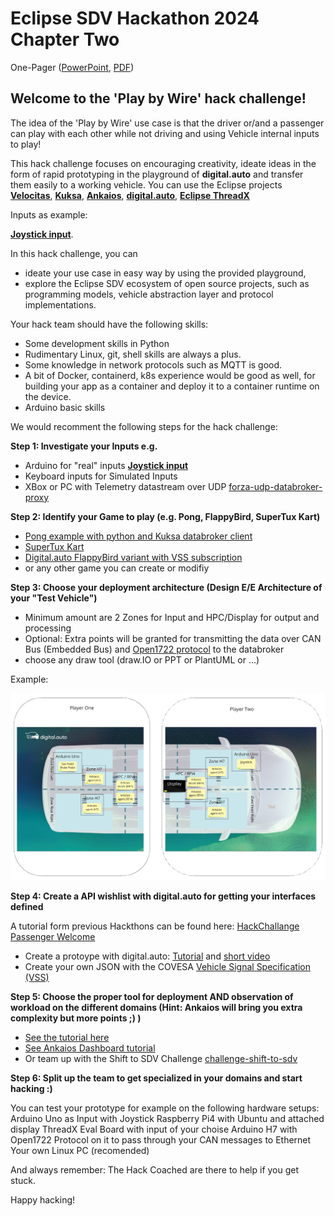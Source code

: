 # Eclipse SDV Hackathon 2024 Chapter Two

One-Pager ([PowerPoint](./assets/Eclipse_SDV_Hackathon_Two_2024_PlayByWire_Poster.pptx), [PDF](./assets/Eclipse_SDV_Hackathon_Two_2024_PlayByWire_Poster.pdf))

## Welcome to the 'Play by Wire' hack challenge! 

The idea of the 'Play by Wire' use case is that the driver or/and a passenger can play with each other while not driving and using Vehicle internal inputs to play!

This hack challenge focuses on encouraging creativity, ideate ideas in the form of rapid prototyping in the playground of __digital.auto__ and transfer them easily to a working vehicle. 
You can use the Eclipse projects [__Velocitas__](https://eclipse.dev/velocitas/), [__Kuksa__](https://www.eclipse.org/kuksa/), [__Ankaios__](https://eclipse-ankaios.github.io/ankaios), [__digital.auto__](https://playground.digital.auto/), [__Eclipse ThreadX__](https://github.com/eclipse-threadx/rtos-docs/blob/main/rtos-docs/threadx/index.md)

Inputs as example:

[__Joystick input__](https://docs.sunfounder.com/projects/elite-explorer-kit/en/latest/basic_projects/20_basic_joystick.html#overview).

In this hack challenge, you can
- ideate your use case in easy way by using the provided playground,
- explore the Eclipse SDV ecosystem of open source projects, such as programming models, vehicle abstraction layer and protocol implementations.

Your hack team should have the following skills:
- Some development skills in Python
- Rudimentary Linux, git, shell skills are always a plus. 
- Some knowledge in network protocols such as MQTT is good.
- A bit of Docker, containerd, k8s experience would be good as well, for building your app as a container and deploy it to a container runtime on the device.
- Arduino basic skills

We would recomment the following steps for the hack challenge:

__Step 1: Investigate your Inputs e.g.__
- Arduino for "real" inputs [__Joystick input__](https://docs.sunfounder.com/projects/elite-explorer-kit/en/latest/basic_projects/20_basic_joystick.html#overview)
- Keyboard inputs for Simulated Inputs 
- XBox or PC with Telemetry datastream over UDP [forza-udp-databroker-proxy](https://github.com/Eclipse-SDV-Hackathon-Chapter-Two/forza-udp-databroker-proxy)

__Step 2: Identify your Game to play (e.g. Pong, FlappyBird, SuperTux Kart)__
- [Pong example with python and Kuksa databroker client](https://github.com/Eclipse-SDV-Hackathon-Chapter-Two/kuksa-val-pong)
- [SuperTux Kart](https://github.com/supertuxkart/stk-code)
- [Digital.auto FlappyBird variant with VSS subscription](https://bewebstudio.digitalauto.tech/data/projects/Ld8cAK35pFCw/FlappyBird-Widget-main/index.html)
- or any other game you can create or modifiy

__Step 3: Choose your deployment architecture (Design E/E Architecture of your "Test Vehicle")__
- Minimum amount are 2 Zones for Input and HPC/Display for output and processing
- Optional: Extra points will be granted for transmitting the data over CAN Bus (Embedded Bus) and [Open1722 protocol](https://github.com/COVESA/Open1722) to the databroker
- choose any draw tool (draw.IO or PPT or PlantUML or ...)

Example: 

<img src="assets/exampleEEArch.png" width="800">

__Step 4: Create a API wishlist with digital.auto for getting your interfaces defined__

A tutorial form previous Hackthons can be found here: [HackChallange Passenger Welcome](https://github.com/Eclipse-SDV-Hackathon-BCX/hackchallenge-passenger-welcome/blob/main/docs/step-1-prototyping.md)
- Create a protoype with digital.auto: [Tutorial](https://eclipse.dev/velocitas/docs/tutorials/prototyping/digital_auto/) and [short video](https://drive.google.com/file/d/1qYfakx6E592PWBtPzAc_m_LrmBsvaI9K/view)
- Create your own JSON with the COVESA [Vehicle Signal Specification (VSS)](https://covesa.github.io/vehicle_signal_specification/introduction/)

__Step 5: Choose the proper tool for deployment AND observation of workload on the different domains (Hint: Ankaios will bring you extra complexity but more points ;) )__
- [See the tutorial here](https://github.com/Eclipse-SDV-Hackathon-Accenture/maestro-challenge/blob/main/eclipse-ankaios/README.md)
- [See Ankaios Dashboard tutorial](https://github.com/FelixMoelders/ankaios-dashboard)
- Or team up with the Shift to SDV Challenge [challenge-shift-to-sdv](https://github.com/Eclipse-SDV-Hackathon-Chapter-Two/challenge-shift-to-sdv)

__Step 6: Split up the team to get specialized in your domains and start hacking :)__

You can test your prototype for example on the following hardware setups:
Arduino Uno as Input with Joystick
Raspberry Pi4 with Ubuntu and attached display
ThreadX Eval Board with input of your choise
Arduino H7 with Open1722 Protocol on it to pass through your CAN messages to Ethernet
Your own Linux PC (recomended) 

And always remember: The Hack Coached are there to help if you get stuck.

Happy hacking!
